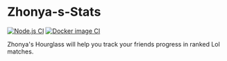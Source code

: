 # Zhonya-s-Stats

[![Node.js CI](https://github.com/SuperBeppe98/Zhonya-s-Stats/actions/workflows/node.js.yml/badge.svg)](https://github.com/SuperBeppe98/Zhonya-s-Stats/actions/workflows/node.js.yml)
[![Docker image CI](https://github.com/SuperBeppe98/Zhonya-s-Stats/actions/workflows/docker-image.yml/badge.svg)](https://github.com/SuperBeppe98/Zhonya-s-Stats/actions/workflows/docker-image.yml)

Zhonya's Hourglass will help you track your friends progress in ranked Lol matches.

